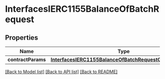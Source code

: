 # InterfacesIERC1155BalanceOfBatchRequest

## Properties
Name | Type | Description | Notes
------------ | ------------- | ------------- | -------------
**contractParams** | [**InterfacesIERC1155BalanceOfBatchRequestContractParams**](InterfacesIERC1155BalanceOfBatchRequestContractParams.md) |  | 

[[Back to Model list]](../README.md#documentation-for-models) [[Back to API list]](../README.md#documentation-for-api-endpoints) [[Back to README]](../README.md)


